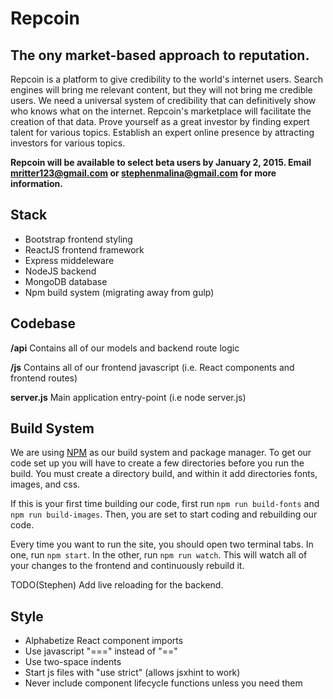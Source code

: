 # Repcoin
## The ony market-based approach to reputation.

Repcoin is a platform to give credibility to the world's internet users. Search engines will bring me relevant content, but they will not bring me credible users. We need a universal system of credibility that can definitively show who knows what on the internet. Repcoin's marketplace will facilitate the creation of that data.
Prove yourself as a great investor by finding expert talent for various topics.
Establish an expert online presence by attracting investors for various topics.

**Repcoin will be available to select beta users by January 2, 2015. Email mritter123@gmail.com or stephenmalina@gmail.com for more information.**

## Stack
- Bootstrap frontend styling
- ReactJS frontend framework
- Express middeleware
- NodeJS backend
- MongoDB database
- Npm build system (migrating away from gulp)

## Codebase
**/api**
Contains all of our models and backend route logic

**/js**
Contains all of our frontend javascript (i.e. React components and frontend routes)

**server.js**
Main application entry-point (i.e node server.js)

## Build System
We are using [NPM](http://www.npmjs.org/) as our build system and package manager. To get our code
set up you will have to create a few directories before you run the build. You must create a
directory build, and within it add directories fonts, images, and css.

If this is your first time building our code, first run `npm run build-fonts` and `npm run
build-images`. Then, you are set to start coding and rebuilding our code.

Every time you want to run the site, you should open two terminal tabs. In one, run
`npm start`. In the other, run `npm run watch`. This will watch all of your changes to the frontend
and continuously rebuild it.

TODO(Stephen) Add live reloading for the backend.

## Style
- Alphabetize React component imports
- Use javascript "===" instead of "=="
- Use two-space indents
- Start js files with "use strict" (allows jsxhint to work)
- Never include component lifecycle functions unless you need them
